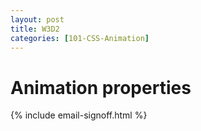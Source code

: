 ```yaml
---
layout: post
title: W3D2
categories: [101-CSS-Animation]
---
```


# Animation properties

{% include email-signoff.html %}
